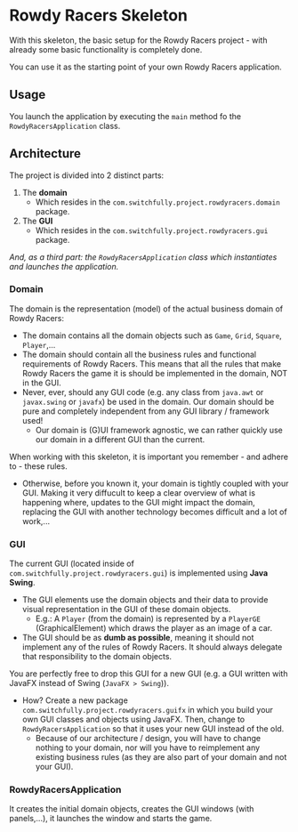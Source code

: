 # Rowdy Racers Skeleton

With this skeleton, the basic setup for the Rowdy Racers project - with already some basic functionality is completely done.

You can use it as the starting point of your own Rowdy Racers application.

## Usage

You launch the application by executing the `main` method fo the `RowdyRacersApplication` class.

## Architecture

The project is divided into 2 distinct parts:

1. The **domain**
    - Which resides in the `com.switchfully.project.rowdyracers.domain` package.
2. The **GUI**
    - Which resides in the `com.switchfully.project.rowdyracers.gui` package.

_And, as a third part: the `RowdyRacersApplication` class which instantiates and launches the application._
    
### Domain

The domain is the representation (model) of the actual business domain of Rowdy Racers:

- The domain contains all the domain objects such as `Game`, `Grid`, `Square`, `Player`,...
- The domain should contain all the business rules and functional requirements of Rowdy Racers. This means that all 
the rules that make Rowdy Racers the game it is should be implemented in the domain, NOT in the GUI.
- Never, ever, should any GUI code (e.g. any class from `java.awt` or `javax.swing` or `javafx`) be used in the domain. 
Our domain should be pure and completely independent from any GUI library / framework used!
    - Our domain is (G)UI framework agnostic, we can rather quickly use our domain in a different GUI than the current. 

When working with this skeleton, it is important you remember - and adhere to - these rules.
- Otherwise, before you known it, your domain is tightly coupled with your GUI. Making it very diffucult to keep a clear 
overview of what is happening where, updates to the GUI might impact the domain, replacing the GUI with 
another technology becomes difficult and a lot of work,...  

### GUI

The current GUI (located inside of `com.switchfully.project.rowdyracers.gui`) is implemented using **Java Swing**.

- The GUI elements use the domain objects and their data to provide visual representation in the GUI of these domain objects.
    - E.g.: A `Player` (from the domain) is represented by a `PlayerGE` (GraphicalElement) which draws the player as an image
    of a car. 
- The GUI should be as **dumb as possible**, meaning it should not implement any of the rules of Rowdy Racers. It should
always delegate that responsibility to the domain objects.

You are perfectly free to drop this GUI for a new GUI (e.g. a GUI written with JavaFX instead of Swing (`JavaFX > Swing`)).
- How? Create a new package `com.switchfully.project.rowdyracers.guifx` in which you build your own GUI classes and 
objects using JavaFX. Then, change to `RowdyRacersApplication` so that it uses your new GUI instead of the old.
    - Because of our architecture / design, you will have to change nothing to your domain, nor will you have to 
    reimplement any existing business rules (as they are also part of your domain and not your GUI).

### RowdyRacersApplication

It creates the initial domain objects, creates the GUI windows (with panels,...), it launches the window 
and starts the game.
